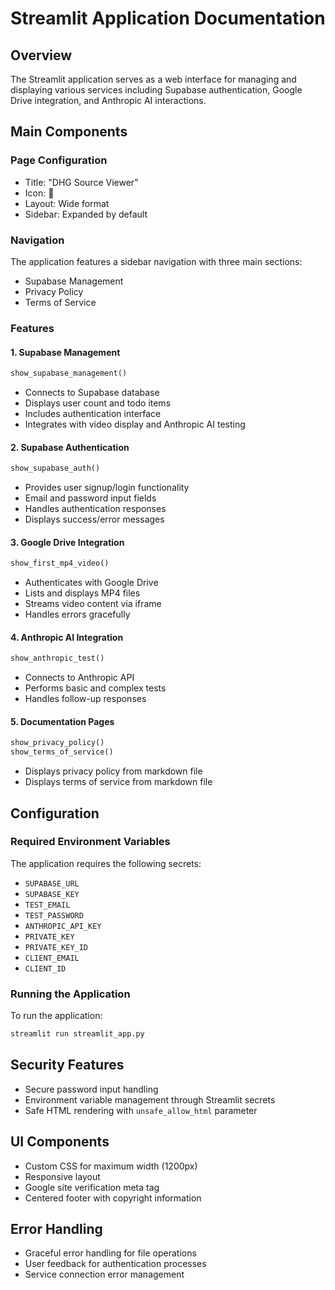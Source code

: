 # Streamlit Application Documentation

## Overview
The Streamlit application serves as a web interface for managing and displaying various services including Supabase authentication, Google Drive integration, and Anthropic AI interactions.

## Main Components

### Page Configuration
- Title: "DHG Source Viewer"
- Icon: 📁
- Layout: Wide format
- Sidebar: Expanded by default

### Navigation
The application features a sidebar navigation with three main sections:
- Supabase Management
- Privacy Policy
- Terms of Service

### Features

#### 1. Supabase Management
```python
show_supabase_management()
```
- Connects to Supabase database
- Displays user count and todo items
- Includes authentication interface
- Integrates with video display and Anthropic AI testing

#### 2. Supabase Authentication
```python
show_supabase_auth()
```
- Provides user signup/login functionality
- Email and password input fields
- Handles authentication responses
- Displays success/error messages

#### 3. Google Drive Integration
```python
show_first_mp4_video()
```
- Authenticates with Google Drive
- Lists and displays MP4 files
- Streams video content via iframe
- Handles errors gracefully

#### 4. Anthropic AI Integration
```python
show_anthropic_test()
```
- Connects to Anthropic API
- Performs basic and complex tests
- Handles follow-up responses

#### 5. Documentation Pages
```python
show_privacy_policy()
show_terms_of_service()
```
- Displays privacy policy from markdown file
- Displays terms of service from markdown file

## Configuration

### Required Environment Variables
The application requires the following secrets:
- `SUPABASE_URL`
- `SUPABASE_KEY`
- `TEST_EMAIL`
- `TEST_PASSWORD`
- `ANTHROPIC_API_KEY`
- `PRIVATE_KEY`
- `PRIVATE_KEY_ID`
- `CLIENT_EMAIL`
- `CLIENT_ID`

### Running the Application
To run the application:
```bash
streamlit run streamlit_app.py
```

## Security Features
- Secure password input handling
- Environment variable management through Streamlit secrets
- Safe HTML rendering with `unsafe_allow_html` parameter

## UI Components
- Custom CSS for maximum width (1200px)
- Responsive layout
- Google site verification meta tag
- Centered footer with copyright information

## Error Handling
- Graceful error handling for file operations
- User feedback for authentication processes
- Service connection error management
